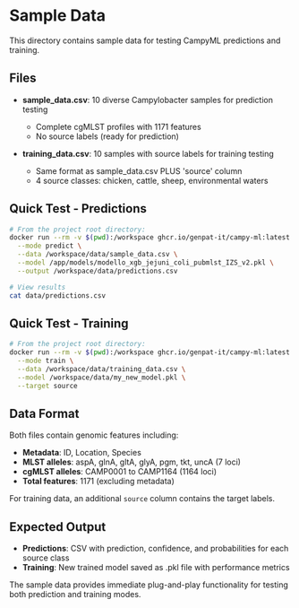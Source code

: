# Sample Data

This directory contains sample data for testing CampyML predictions and training.

## Files

- **sample_data.csv**: 10 diverse Campylobacter samples for prediction testing
  - Complete cgMLST profiles with 1171 features
  - No source labels (ready for prediction)

- **training_data.csv**: 10 samples with source labels for training testing
  - Same format as sample_data.csv PLUS 'source' column
  - 4 source classes: chicken, cattle, sheep, environmental waters

## Quick Test - Predictions

```bash
# From the project root directory:
docker run --rm -v $(pwd):/workspace ghcr.io/genpat-it/campy-ml:latest \
  --mode predict \
  --data /workspace/data/sample_data.csv \
  --model /app/models/modello_xgb_jejuni_coli_pubmlst_IZS_v2.pkl \
  --output /workspace/data/predictions.csv

# View results
cat data/predictions.csv
```

## Quick Test - Training

```bash
# From the project root directory:
docker run --rm -v $(pwd):/workspace ghcr.io/genpat-it/campy-ml:latest \
  --mode train \
  --data /workspace/data/training_data.csv \
  --model /workspace/data/my_new_model.pkl \
  --target source
```

## Data Format

Both files contain genomic features including:
- **Metadata**: ID, Location, Species
- **MLST alleles**: aspA, glnA, gltA, glyA, pgm, tkt, uncA (7 loci)
- **cgMLST alleles**: CAMP0001 to CAMP1164 (1164 loci)
- **Total features**: 1171 (excluding metadata)

For training data, an additional `source` column contains the target labels.

## Expected Output

- **Predictions**: CSV with prediction, confidence, and probabilities for each source class
- **Training**: New trained model saved as .pkl file with performance metrics

The sample data provides immediate plug-and-play functionality for testing both prediction and training modes.